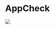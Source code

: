 # AppCheck
<img src="https://capsule-render.vercel.app/api?type=waving&color=auto&height=200&section=header&text=강의목록 확인 어플&fontSize=90" />
